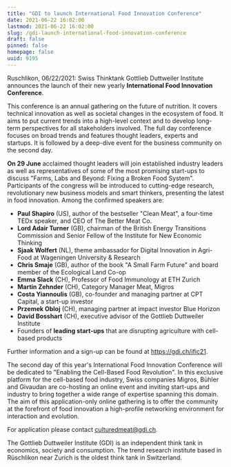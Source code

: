 ```yaml
---
title: "GDI to launch International Food Innovation Conference"
date: 2021-06-22 16:02:00
lastmod: 2021-06-22 16:02:00
slug: /gdi-launch-international-food-innovation-conference
draft: false
pinned: false
homepage: false
uuid: 9195
---
```

<p>Ruschlikon, 06/22/2021: Swiss Thinktank Gottlieb Duttweiler Institute announces the launch of their new yearly <strong>International Food Innovation Conference</strong>.</p>
<p>This conference is an annual gathering on the future of nutrition. It covers technical innovation as well as societal changes in the ecosystem of food. It aims to put current trends into a high-level context and to develop long-term perspectives for all stakeholders involved. The full day conference focuses on broad trends and features thought leaders, experts and startups. It is followed by a deep-dive event for the business community on the second day.</p>
<p><strong>On 29 June</strong> acclaimed thought leaders will join established industry leaders as well as representatives of some of the most promising start-ups to discuss "Farms, Labs and Beyond: Fixing a Broken Food System". Participants of the congress will be introduced to cutting-edge research, revolutionary new business models and smart thinkers, presenting the latest in food innovation. Among the confirmed speakers are:</p>
<ul>
<li><strong>Paul Shapiro</strong> (US), author of the bestseller "Clean Meat", a four-time TEDx speaker, and CEO of The Better Meat Co.</li>
<li><strong>Lord Adair Turner</strong> (GB), chairman of the British Energy Transitions Commission and Senior Fellow of the Institute for New Economic Thinking</li>
<li><strong>Sjaak Wolfert</strong> (NL), theme ambassador for Digital Innovation in Agri-Food at Wageningen University & Research</li>
<li><strong>Chris Smaje</strong> (GB), author of the book "A Small Farm Future" and board member of the Ecological Land Co-op</li>
<li><strong>Emma Slack</strong> (CH), Professor of Food Immunology at ETH Zurich</li>
<li><strong>Martin Zehnder</strong> (CH), Category Manager Meat, Migros</li>
<li><strong>Costa Yiannoulis</strong> (GB), co-founder and managing partner at CPT Capital, a start-up investor</li>
<li><strong>Przemek Obloj</strong> (CH), managing partner at impact investor Blue Horizon</li>
<li><strong>David Bosshart</strong> (CH), executive advisor of the Gottlieb Duttweiler Institute</li>
<li>Founders of <strong>leading start-ups</strong> that are disrupting agriculture with cell-based products</li>
</ul>
<p>Further information and a sign-up can be found at <a href="https://gdi.ch/ific21">https://gdi.ch/ific21</a>.</p>
<p>The second day of this year's International Food Innovation Conference will be dedicated to "Enabling the Cell-Based Food Revolution". In this exclusive platform for the cell-based food industry, Swiss companies Migros, Bühler and Givaudan are co-hosting an online event and inviting start-ups and industry to bring together a wide range of expertise spanning this domain. The aim of this application-only online gathering is to offer the community at the forefront of food innovation a high-profile networking environment for interaction and evolution.</p>
<p>For application please contact <a href="mailto:culturedmeat@gdi.ch">culturedmeat@gdi.ch</a>.</p>
<p>The Gottlieb Duttweiler Institute (GDI) is an independent think tank in economics, society and consumption. The trend research institute based in Rüschlikon near Zurich is the oldest think tank in Switzerland.</p>
